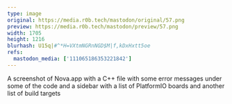 ```yaml
---
type: image
original: https://media.r0b.tech/mastodon/original/57.png
preview: https://media.r0b.tech/mastodon/preview/57.png
width: 1705
height: 1216
blurhash: U15q|#^*H=VXtmNGRnNGD$M|f,kDxHxtt5oe
refs:
  mastodon_media: ['111065186353221842']
---
```


A screenshot of Nova.app with a C++ file with some error messages under some of the code and a sidebar with a list of PlatformIO boards and another list of build targets
